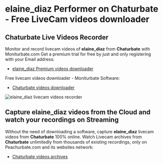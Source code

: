 # elaine_diaz Performer on Chaturbate - Free LiveCam videos downloader

## Chaturbate Live Videos Recorder

Monitor and record livecam videos of **elaine_diaz** from **Chaturbate** with Moniturbate.com
Get a premium trial for free by just and only registering with your Email address:
* [elaine_diaz Premium videos downloader](https://moniturbate.com/request-demo-licence-key.html)

Free livecam videos downloader - Moniturbate Software:
* [Chaturbate videos downloader](https://moniturbate.com/moniturbate-download-software.html)

![elaine_diaz livecam videos recorder](https://peachurnet.com/templates/moniturbate-software.png)


## Capture elaine_diaz videos from the Cloud and watch your recordings on Streaming

Without the need of downloading a software, capture **elaine_diaz** livecam videos from **Chaturbate** 100% online.
Watch Livecam archives from **Chaturbate** unlimitedly from thousands of existing recordings, only on Peachurbate.com and its websites network:
* [Chaturbate videos archives](https://peachurnet.com/)
